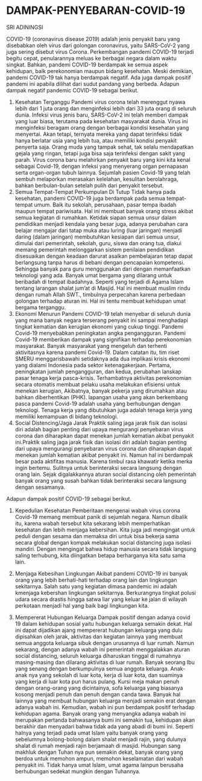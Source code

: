 # DAMPAK-PENYEBARAN-COVID-19
SRI ADININGSI

COVID-19 (coronavirus disease 2019) adalah jenis penyakit baru yang disebabkan oleh virus dari golongan coronavirus, yaitu SARS-CoV-2 yang juga sering disebut virus Corona. Perkembangan pandemi COVID-19 terjadi begitu cepat, penularannya meluas ke berbagai negara dalam waktu singkat. Bahkan, pandemi COVID-19 berdampak ke semua aspek kehidupan, baik perekonomian maupun bidang kesehatan. Meski demikian, pandemi COVID-19 tak hanya berdampak negatif. Ada juga dampak positif pandemi ini apabila dilihat dari sudut pandang yang berbeda.
Adapun dampak negatif pandemic COVID-19 sebagai berikut.
1.	Kesehatan Terganggu
Pandemi virus corona telah merenggut nyawa lebih dari 1 juta orang dan menginfeksi lebih dari 33 juta orang di seluruh dunia. Infeksi virus jenis baru, SARS-CoV-2 ini telah memberi dampak yang luar biasa, terutama pada kesehatan masyarakat dunia. Virus ini menginfeksi beragam orang dengan berbagai kondisi kesehatan yang menyertai. Akan tetapi, ternyata mereka yang dapat terinfeksi tidak hanya berlatar usia yang lebih tua, atau memiliki kondisi penyakit penyerta saja. Orang muda yang tampak sehat, tak selalu mendapatkan gejala yang ringan, tetapi juga bisa saja terinfeksi dengan sakit yang parah. Virus corona baru melahirkan penyakit baru yang kini kita kenal sebagai Covid-19, dengan infeksi yang menyerang organ pernapasan serta organ-organ tubuh lainnya. Sejumlah pasien Covid-19 yang telah sembuh melaporkan merasakan kelelahan, kesulitan berolahraga, bahkan berbulan-bulan setelah pulih dari penyakit tersebut.
2.	Semua Tempat-Tempat Perkumpulan Di Tutup
Tidak hanya pada kesehatan, pandemi COVID-19 juga berdampak pada semua tempat-tempat umum. Baik itu sekolah, perusahaan, pasar tempa ibadah maupun tempat pariwisata. Hal ini membuat banyak orang stress akibat semua kegiatan di rumahkan. Ketidak siapan semua unsur dalam pendidikan menjadi kendala yang besar juga, adanya perubahan cara belajar mengajar dari tatap muka atau luring (luar jaringan) menjadi daring (dalam jaringan) membutuhkan kesiapan dari semua unsur, dimulai dari pemerintah, sekolah, guru, siswa dan orang tua, diakui memang pemerintah melonggarkan sistem penilaian pendidikan disesuaikan dengan keadaan darurat asalkan pembelajaran tetap dapat berlangsung tanpa harus di bebani dengan pencapaian kompetensi. Sehingga banyak para guru menggunakan dari dengan memanfaatkan teknologi yang ada.
Banyak umat bergama yang dilarang untuk beribadah di tempat ibadahnya. Seperti yang terjadi di Agama Islam tentang larangan shalat jum’at di Masjid. Hal ini membuat muslim rindu dengan rumah Allah SWT., timbulnya perpecahan karena perbedaan golongan terhadap aturan ini. Hal ini tentu membuat kehidupan umat bergama terganggu.
3.	Ekonomi Menurun
Pandemi COVID-19 telah menyebar di seluruh dunia yang mana banyak negara terserang penyakit ini sampai menghadapi tingkat kematian dan kerugian ekonomi yang cukup tinggi. Pandemi Covid-19 menyebabkan peningkatan angka pengangguran. Pandemi Covid-19 memberikan dampak yang signifikan terhadap perekonomian masyarakat. Banyak masyarakat yang mengeluh dan terhenti aktivitasnya karena pandemi Covid-19. Dalam catatan itu, tim riset SMERU menggarisbawahi setidaknya ada dua implikasi krisis ekonomi yang dialami Indonesia pada sektor ketenagakerjaan. Pertama, peningkatan jumlah pengangguran, dan kedua, perubahan lanskap pasar tenaga kerja pasca-krisis. 
Terhambatnya aktivitas perekonomian secara otomatis membuat pelaku usaha melakukan efisiensi untuk menekan kerugian, Akibatnya, banyak pekerja yang dirumahkan atau bahkan diberhentikan (PHK). lapangan usaha yang akan berkembang pasca pandemi Covid-19 adalah usaha yang berhubungan dengan teknologi. Tenaga kerja yang dibutuhkan juga adalah tenaga kerja yang memiliki kemampuan di bidang teknologi.
4.	Social Distencing/Jaga Jarak
Praktik saling jaga jarak fisik dan isolasi diri adalah bagian penting dari upaya mengurangi penyebaran virus corona dan diharapkan dapat menekan jumlah kematian akibat penyakit ini.Praktik saling jaga jarak fisik dan isolasi diri adalah bagian penting dari upaya mengurangi penyebaran virus corona dan diharapkan dapat menekan jumlah kematian akibat penyakit ini. Namun hal ini berdampak besar pada aktifitas manusia. Karena timbul rasa khawatir ketika merka ingin bertemu.
Sulitnya untuk berinteraksi secara langsung dengan orang lain. Sejak digalakkannya aturan social distancing oleh pemerintah banyak orang yang susah bahkan tidak berinteraksi secara langsung dengan sesamanya.

Adapun dampak positif COVID-19 sebagai berikut.
1.	Kepedulian Kesehatan
Pemberitaan mengenai wabah virus corona Covid-19 memang membuat panik di sejumlah negara. Namun dibalik itu, karena wabah tersebut kita sekarang lebih memperhatikan kesehatan dan lebih menjaga kebersihan.
Kita juga jadi mengingat untuk peduli dengan sesama dan memaksa diri untuk bisa bekerja sama secara global dengan kompak melakukan social distancing juga isolasi mandiri. Dengan mengingat bahwa hidup manusia secara tidak langsung saling terhubung, kita diingatkan betapa berharganya kita satu sama lain.
2.	Menjaga Kebesihan Lingkungan
Akibat pandemi COVID-19 ini banyak orang yang lebih berhati-hati terhadap orang lain dan lingkungan sekitarnya. Salah satu yang kegiatan dimasa pandemic ini adalah kmenjaga kebershan lingkungan sekitarnya. Berkurangnya tingkat polusi udara secara drastis hingga satwa liar yang keluar ke jalan di wilayah perkotaan menjadi hal yang baik bagi lingkungan kita.

3.	Mempererat Hubungan Keluarga
Dampak positif dengan adanya covid 19 dalam kehidupan sosial yaitu hubungan keluarga semakin dekat. Hal ini dapat dijadikan ajang mempererat hubungan keluarga yang dulu dipisahkan oleh jarak, aktivitas dan kegiatan lainnya yang membuat semua anggota keluarga sibuk dengan urusannya di luar rumah. Namun sekarang, dengan adanya wabah ini pemerintah menggalakkan aturan social distancing, seluruh keluarga diharuskan tinggal di rumahnya masing-masing dan dilarang aktivitas di luar rumah.
Banyak seorang Ibu yang senang dengan berkumpulnya semua anggota keluarga. Anak-anak nya yang sekolah di luar kota, kerja di luar kota, dan suaminya yang kerja di luar kota pun harus pulang. Kursi meja makan penuh dengan orang-orang yang dicintainya, sofa keluarga yang biasanya kosong menjadi penuh dan penuh dengan canda tawa. Banyak hal lainnya yang membuat hubungan keluarga menjadi semakin erat dengan adanya wabah ini.
Kemudian, wabah ini pun berdampak positif terhadap kehidupan agama. Banyak orang yang menyangka adanya wabah ini merupakan pertanda bahwasanya bumi ini semakin tua, kehidupan akan berakhir dan menyadari bahwa tidak ada yang abadi di bumi ini. Seperti halnya yang terjadi pada umat Islam yaitu banyak orang yang sebelumnya bolong-bolong dalam shalat menjadi rajin, yang dulunya shalat di rumah menjadi rajin berjamaah di masjid. Hubungan sang makhluk dengan Tuhan nya pun semakin dekat, banyak orang yang berdoa untuk memohon ampun, memohon keselamatan dari wabah penyakit ini.  Tidak hanya umat Islam, umat agama lainpun berusaha berhubungan sedekat mungkin dengan Tuhannya.
